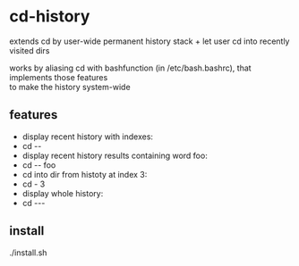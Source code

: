 # cd-history  
  
extends cd by user-wide permanent history stack + let user cd into recently visited dirs  
  
works by aliasing cd with bashfunction (in /etc/bash.bashrc), that implements those features  
to make the history system-wide
  
## features  
* display recent history with indexes:  
* cd -- 	
* display recent history results containing word foo:  
* cd -- foo	 
* cd into dir from histoty at index 3:  
* cd - 3 	
* display whole history:  
* cd --- 	 
  
## install  
./install.sh   
